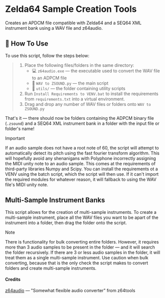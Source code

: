 # Zelda64 Sample Creation Tools
Creates an APDCM file compatible with Zelda64 and a SEQ64 XML instrument bank using a WAV file and z64audio.

## 🔧 How To Use
To use this script, follow the steps below:

> 1. Place the following files/folders in the same directory:
>      - 💻 `z64audio.exe` — the executable used to convert the WAV file to an ADPCM file
>      - 📄 `WAV to ZSOUND.py` — the main script
>      - 📁 `utils/` — the folder containing utility scripts
> 2. Run `Install Requirements to VENV.bat` to install the requirements from `requirements.txt` into a virtual environment.
> 3. Drag and drop any number of WAV files or folders onto `WAV to ZSOUND.py`

That's it — there should now be folders containing the ADPCM binary file (`.zsound`) and a SEQ64 XML instrument bank in a folder with the input file or folder's name!

> [!IMPORTANT]
> If an audio sample does not have a root note of 60, the script will attempt to automatically detect its pitch using the fast fourier transform algorithm. This will hopefully avoid any shenanigans with Polyphone incorrectly assigning the MIDI unity note to an audio sample. This comes at the requirements of third-party libraries Numpy and Scipy. You can install the requirements ot a VENV using the batch script, which the script will then use. If it can't import the required modules for whatever reason, it will fallback to using the WAV file's MIDI unity note.

## Multi-Sample Instrument Banks
This script allows for the creation of multi-sample instruments. To create a multi-sample instrument, place all the WAV files you want to be apart of the instrument into a folder, then drag the folder onto the script.

> [!NOTE]
> There is functionality for bulk converting entire folders. However, it requires more than 3 audio samples to be present in the folder — and it will search the folder recursively. If there are 3 or less audio samples in the folder, it will treat them as a single multi-sample instrument. Use caution when bulk converting, because that is the only check the script makes to convert folders and create multi-sample instruments.

#### Credits
[z64audio](https://github.com/z64tools/z64audio) — "Somewhat flexible audio converter" from z64tools
